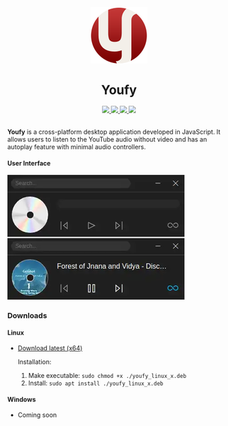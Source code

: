 <div align="center">
    <img src="./build/icon.png" width="128">
</div>

<h1 align="center">Youfy</h1>

<div align="center">

<a href="https://github.com/saw-jan/youfy/actions">
    <img src="https://img.shields.io/github/actions/workflow/status/saw-jan/youfy/build.yml?style=for-the-badge" />
</a>
<a href="https://github.com/saw-jan/youfy/blob/master/LICENSE">
    <img src="https://img.shields.io/github/license/saw-jan/youfy?color=yellow&style=for-the-badge" />
</a>
<a href="https://github.com/saw-jan/youfy/releases">
    <img src="https://img.shields.io/github/v/release/saw-jan/youfy?color=green&style=for-the-badge" />
</a>
<a href="https://github.com/saw-jan/youfy/issues">
    <img src="https://img.shields.io/github/issues/saw-jan/youfy?color=blue&style=for-the-badge" />
</a>

</div>

<br />

**Youfy** is a cross-platform desktop application developed in JavaScript. It allows users to listen to the YouTube audio without video and has an autoplay feature with minimal audio controllers.

#### User Interface

![ui-startup](./img/youfy-startup.webp) &nbsp; ![ui-action](./img/youfy-action.webp)

### Downloads

#### Linux

- [Download latest (x64)](https://github.com/saw-jan/youfy/releases/latest/download/youfy_linux_amd64.deb)

  Installation:

  1.  Make executable: `sudo chmod +x ./youfy_linux_x.deb`
  2.  Install: `sudo apt install ./youfy_linux_x.deb`

#### Windows

- Coming soon
